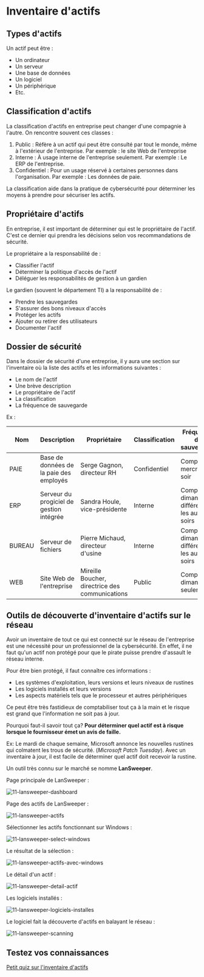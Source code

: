 # Inventaire d'actifs

## Types d'actifs

Un actif peut être :

- Un ordinateur
- Un serveur
- Une base de données
- Un logiciel
- Un périphérique
- Etc.

## Classification d'actifs

La classification d'actifs en entreprise peut changer d'une compagnie à l'autre. On rencontre souvent ces classes :

1. Public : Réfère à un actif qui peut être consulté par tout le monde, même à l'extérieur de l'entreprise. Par exemple : le site Web de l'entreprise  
2. Interne : À usage interne de l'entreprise seulement. Par exemple : Le ERP de l'entreprise.  
3. Confidentiel : Pour un usage réservé à certaines personnes dans l'organisation. Par exemple : Les données de paie.  

La classification aide dans la pratique de cybersécurité pour déterminer les moyens à prendre pour sécuriser les actifs.

## Propriétaire d'actifs

En entreprise, il est important de déterminer qui est le propriétaire de l'actif. C'est ce dernier qui prendra les décisions selon vos recommandations de sécurité.

Le propriétaire a la responsabilité de :

- Classifier l'actif  
- Déterminer la politique d'accès de l'actif  
- Déléguer les responsabilités de gestion à un gardien  

Le gardien (souvent le département TI) a la responsabilité de :  

- Prendre les sauvegardes  
- S'assurer des bons niveaux d'accès  
- Protéger les actifs  
- Ajouter ou retirer des utilisateurs  
- Documenter l'actif  


## Dossier de sécurité

Dans le dossier de sécurité d'une entreprise, il y aura une section sur l'inventaire où la liste des actifs et les informations suivantes :  
- Le nom de l'actif  
- Une brève description  
- Le propriétaire de l'actif  
- La classification  
- La fréquence de sauvegarde  

Ex :  

Nom  | Description  | Propriétaire  | Classification  | Fréquence de sauvegarde  
--|---|---|---|--  
PAIE  | Base de données de la paie des employés  | Serge Gagnon, directeur RH  | Confidentiel  | Complet le mercredi soir
ERP  | Serveur du progiciel de gestion intégrée  | Sandra Houle, vice-présidente  | Interne  | Complet le dimanche, différentiel les autres soirs   
BUREAU  | Serveur de fichiers  | Pierre Michaud, directeur d'usine  | Interne  | Complet le dimanche, différentiel les autres soirs   
WEB  | Site Web de l'entreprise  | Mireille Boucher, directrice des communications  | Public  | Complet le dimanche seulement   

## Outils de découverte d'inventaire d'actifs sur le réseau  

Avoir un inventaire de tout ce qui est connecté sur le réseau de l'entreprise est une nécessité pour un professionnel de la cybersécurité. En effet, il ne faut qu'un actif non protégé pour que le pirate puisse prendre d'assault le réseau interne.  

Pour être bien protégé, il faut connaître ces informations :  

- Les systèmes d'exploitation, leurs versions et leurs niveaux de rustines  
- Les logiciels installés et leurs versions  
- Les aspects matériels tels que le processeur et autres périphériques

Ce peut être très fastidieux de comptabiliser tout ça à la main et le risque est grand que l'information ne soit pas à jour.

Pourquoi faut-il savoir tout ça?  **Pour déterminer quel actif est à risque lorsque le fournisseur émet un avis de faille.**

Ex: Le mardi de chaque semaine, Microsoft annonce les nouvelles rustines qui colmatent les trous de sécurité. (_Microsoft Patch Tuesday_). Avec un inventaire à jour, il est facile de déterminer quel actif doit recevoir la rustine.

Un outil très connu sur le marché se nomme **LanSweeper**.

Page principale de LanSweeper :  

![11-lansweeper-dashboard](../images/2020/06/11-lansweeper-dashboard.png)

Page des actifs de LanSweeper :  

![11-lansweeper-actifs](../images/2020/06/11-lansweeper-actifs.png)

Sélectionner les actifs fonctionnant sur Windows :  

![11-lansweeper-select-windows](../images/2020/06/11-lansweeper-select-windows.png)

Le résultat de la sélection :  

![11-lansweeper-actifs-avec-windows](../images/2020/06/11-lansweeper-actifs-avec-windows.png)

Le détail d'un actif :  

![11-lansweeper-detail-actif](../images/2020/06/11-lansweeper-detail-actif.png)

Les logiciels installés :  

![11-lansweeper-logiciels-installes](../images/2020/06/11-lansweeper-logiciels-installes.png)

Le logiciel fait la découverte d'actifs en balayant le réseau :  

![11-lansweeper-scanning](../images/2020/06/11-lansweeper-scanning.png)

## Testez vos connaissances  

[Petit quiz sur l'inventaire d'actifs](https://forms.office.com/r/Ybvg5jQj53)  
